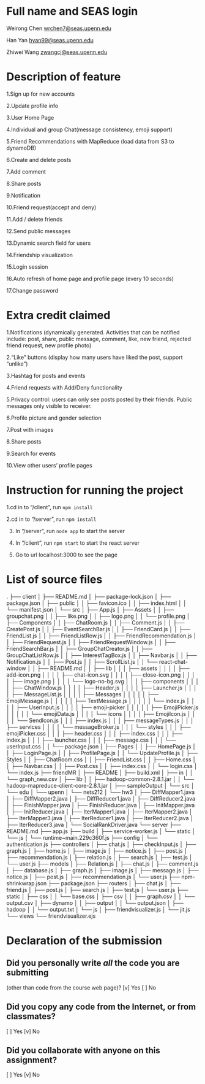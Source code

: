 # Full name and SEAS login
Weirong Chen wrchen7@seas.upenn.edu

Han Yan hyan99@seas.upenn.edu

Zhiwei Wang zwangcj@seas.upenn.edu

# Description of feature
1.Sign up for new accounts

2.Update profile info

3.User Home Page

4.Individual and group Chat(message consistency, emoji support)

5.Friend Recommendations with MapReduce (load data from S3 to dynamoDB)

6.Create and delete posts

7.Add comment

8.Share posts

9.Notification 

10.Friend request(accept and deny)

11.Add / delete friends

12.Send public messages

13.Dynamic search field for users

14.Friendship visualization

15.Login session

16.Auto refresh of home page and profile page (every 10 seconds)

17.Change password

# Extra credit claimed
1.Notifications (dynamically generated. Activities that can be notified include: post, share, public message, comment, like, new friend, rejected friend request, new profile photo)

2.“Like” buttons (display how many users have liked the post, support “unlike”)

3.Hashtag for posts and events

4.Friend requests with Add/Deny functionality

5.Privacy control: users can only see posts posted by their friends. Public messages only visible to receiver.

6.Profile picture and gender selection

7.Post with images

8.Share posts

9.Search for events

10.View other users’ profile pages

# Instruction for running the project
1.cd in to “/client”, run ```npm install```

2.cd in to “/server”, run ```npm install```

3. In “/server”, run ```node app``` to start the server

4. In “/client”, run ```npm start``` to start the react server

5. Go to url localhost:3000 to see the page

# List of source files
.
├── client
│   ├── README.md
│   ├── package-lock.json
│   ├── package.json
│   ├── public
│   │   ├── favicon.ico
│   │   ├── index.html
│   │   └── manifest.json
│   └── src
│       ├── App.js
│       ├── Assets
│       │   ├── groupchat.png
│       │   ├── like.png
│       │   ├── logo.png
│       │   └── profile.png
│       ├── Components
│       │   ├── ChatRoom.js
│       │   ├── Comment.js
│       │   ├── CreatePost.js
│       │   ├── EventSearchBar.js
│       │   ├── FriendCard.js
│       │   ├── FriendList.js
│       │   ├── FriendListRow.js
│       │   ├── FriendRecommendation.js
│       │   ├── FriendRequest.js
│       │   ├── FriendRequestWindow.js
│       │   ├── FriendSearchBar.js
│       │   ├── GroupChatCreator.js
│       │   ├── GroupChatListRow.js
│       │   ├── InterestTagBox.js
│       │   ├── Navbar.js
│       │   ├── Notification.js
│       │   ├── Post.js
│       │   ├── ScrollList.js
│       │   └── react-chat-window
│       │       ├── README.md
│       │       ├── lib
│       │       │   ├── assets
│       │       │   │   ├── add-icon.png
│       │       │   │   ├── chat-icon.svg
│       │       │   │   ├── close-icon.png
│       │       │   │   ├── image.png
│       │       │   │   └── logo-no-bg.svg
│       │       │   ├── components
│       │       │   │   ├── ChatWindow.js
│       │       │   │   ├── Header.js
│       │       │   │   ├── Launcher.js
│       │       │   │   ├── MessageList.js
│       │       │   │   ├── Messages
│       │       │   │   │   ├── EmojiMessage.js
│       │       │   │   │   ├── TextMessage.js
│       │       │   │   │   └── index.js
│       │       │   │   ├── UserInput.js
│       │       │   │   ├── emoji-picker
│       │       │   │   │   ├── EmojiPicker.js
│       │       │   │   │   └── emojiData.js
│       │       │   │   └── icons
│       │       │   │       ├── EmojiIcon.js
│       │       │   │       └── SendIcon.js
│       │       │   ├── index.js
│       │       │   ├── messageTypes.js
│       │       │   ├── services
│       │       │   │   └── messageBroker.js
│       │       │   └── styles
│       │       │       ├── emojiPicker.css
│       │       │       ├── header.css
│       │       │       ├── index.css
│       │       │       ├── index.js
│       │       │       ├── launcher.css
│       │       │       ├── message.css
│       │       │       └── userInput.css
│       │       └── package.json
│       ├── Pages
│       │   ├── HomePage.js
│       │   ├── LoginPage.js
│       │   ├── ProfilePage.js
│       │   └── UpdateProfile.js
│       ├── Styles
│       │   ├── ChatRoom.css
│       │   ├── FriendList.css
│       │   ├── Home.css
│       │   ├── Navbar.css
│       │   ├── Post.css
│       │   ├── index.css
│       │   └── login.css
│       └── index.js
├── friendMR
│   ├── README
│   ├── build.xml
│   ├── in
│   │   └── graph_new.csv
│   ├── lib
│   │   ├── hadoop-common-2.8.1.jar
│   │   └── hadoop-mapreduce-client-core-2.8.1.jar
│   ├── sampleOutput
│   └── src
│       └── edu
│           └── upenn
│               └── nets212
│                   └── hw3
│                       ├── DiffMapper1.java
│                       ├── DiffMapper2.java
│                       ├── DiffReducer1.java
│                       ├── DiffReducer2.java
│                       ├── FinishMapper.java
│                       ├── FinishReducer.java
│                       ├── InitMapper.java
│                       ├── InitReducer.java
│                       ├── IterMapper1.java
│                       ├── IterMapper2.java
│                       ├── IterMapper3.java
│                       ├── IterReducer1.java
│                       ├── IterReducer2.java
│                       ├── IterReducer3.java
│                       └── SocialRankDriver.java
└── server
    ├── README.md
    ├── app.js
    ├── build
    │   ├── service-worker.js
    │   └── static
    │       └── js
    │           └── runtime~main.229c360f.js
    ├── config
    │   └── authentication.js
    ├── controllers
    │   ├── chat.js
    │   ├── checkInput.js
    │   ├── graph.js
    │   ├── home.js
    │   ├── image.js
    │   ├── notice.js
    │   ├── post.js
    │   ├── recommendation.js
    │   ├── relation.js
    │   ├── search.js
    │   ├── test.js
    │   └── user.js
    ├── models
    │   ├── Relation.js
    │   ├── chat.js
    │   ├── comment.js
    │   ├── database.js
    │   ├── graph.js
    │   ├── image.js
    │   ├── message.js
    │   ├── notice.js
    │   ├── post.js
    │   ├── recommendation.js
    │   └── user.js
    ├── npm-shrinkwrap.json
    ├── package.json
    ├── routers
    │   ├── chat.js
    │   ├── friend.js
    │   ├── post.js
    │   ├── search.js
    │   ├── test.js
    │   └── user.js
    ├── static
    │   ├── css
    │   │   └── base.css
    │   ├── csv
    │   │   ├── graph.csv
    │   │   └── output.csv
    │   ├── dynamo
    │   │   ├── output
    │   │   └── output.json
    │   ├── hadoop
    │   │   └── output.txt
    │   └── js
    │       ├── friendvisualizer.js
    │       └── jit.js
    └── views
        └── friendvisualizer.ejs
 



# Declaration of the submission
## Did you personally write _all_ the code you are submitting
(other than code from the course web page)?
  [v] Yes 
  [ ] No

## Did you copy any code from the Internet, or from classmates?
  [ ] Yes
  [v] No

## Did you collaborate with anyone on this assignment?
  [ ] Yes
  [v] No

